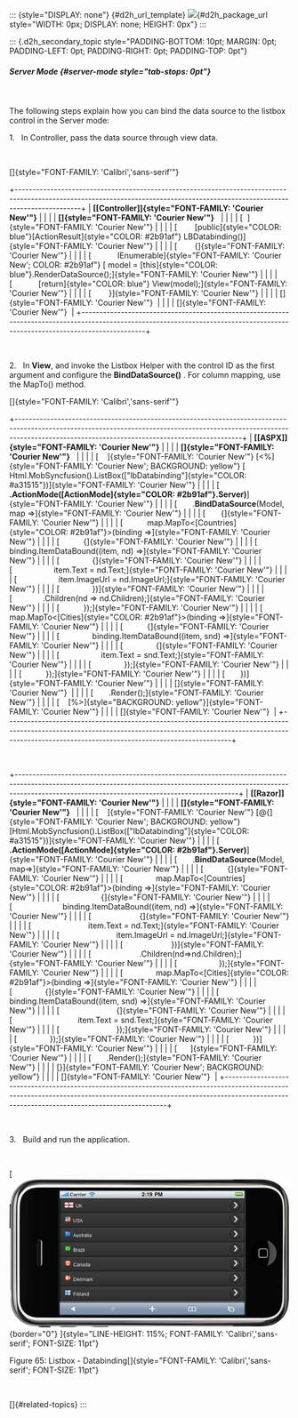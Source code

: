 ::: {style="DISPLAY: none"}
[](ms-xhelp:///?Id=d2h_url_template){#d2h_url_template} ![](!package_url!){#d2h_package_url style="WIDTH: 0px; DISPLAY: none; HEIGHT: 0px"}
:::

::: {.d2h_secondary_topic style="PADDING-BOTTOM: 10pt; MARGIN: 0pt; PADDING-LEFT: 0pt; PADDING-RIGHT: 0pt; PADDING-TOP: 0pt"}
##### Server Mode {#server-mode style="tab-stops: 0pt"}

 

The following steps explain how you can bind the data source to the listbox control in the Server mode:

1.   In Controller, pass the data source through view data.

 

[]{style="FONT-FAMILY: 'Calibri','sans-serif'"} 

+------------------------------------------------------------------------------------------------------------------------------------------------------------------------------+
| **[\[Controller\]]{style="FONT-FAMILY: 'Courier New'"}**                                                                                                                     |
|                                                                                                                                                                              |
| **[]{style="FONT-FAMILY: 'Courier New'"}**                                                                                                                                   |
|                                                                                                                                                                              |
| [  ]{style="FONT-FAMILY: 'Courier New'"}                                                                                                                                     |
|                                                                                                                                                                              |
| [        [public]{style="COLOR: blue"}[ActionResult]{style="COLOR: #2b91af"} LBDatabinding()]{style="FONT-FAMILY: 'Courier New'"}                                            |
|                                                                                                                                                                              |
| [        {]{style="FONT-FAMILY: 'Courier New'"}                                                                                                                              |
|                                                                                                                                                                              |
| [            IEnumerable]{style="FONT-FAMILY: 'Courier New'; COLOR: #2b91af"} [ model = [this]{style="COLOR: blue"}.RenderDataSource();]{style="FONT-FAMILY: 'Courier New'"} |
|                                                                                                                                                                              |
| [            [return]{style="COLOR: blue"} View(model);]{style="FONT-FAMILY: 'Courier New'"}                                                                                 |
|                                                                                                                                                                              |
| [        }]{style="FONT-FAMILY: 'Courier New'"}                                                                                                                              |
|                                                                                                                                                                              |
| []{style="FONT-FAMILY: 'Courier New'"}                                                                                                                                       |
|                                                                                                                                                                              |
| []{style="FONT-FAMILY: 'Courier New'"}                                                                                                                                       |
+------------------------------------------------------------------------------------------------------------------------------------------------------------------------------+

 

2.   In **View**, and invoke the Listbox Helper with the control ID as the first argument and configure the **BindDataSource()** . For column mapping, use the MapTo() method.

[]{style="FONT-FAMILY: 'Calibri','sans-serif'"} 

+---------------------------------------------------------------------------------------------------------------------------------------------------------------------------------------------------------------------------+
| **[\[ASPX\]]{style="FONT-FAMILY: 'Courier New'"}**                                                                                                                                                                        |
|                                                                                                                                                                                                                           |
| **[]{style="FONT-FAMILY: 'Courier New'"}**                                                                                                                                                                                |
|                                                                                                                                                                                                                           |
| [    ]{style="FONT-FAMILY: 'Courier New'"} [\<%]{style="FONT-FAMILY: 'Courier New'; BACKGROUND: yellow"} [ Html.MobSyncfusion().ListBox([\"lbDatabinding\"]{style="COLOR: #a31515"})]{style="FONT-FAMILY: 'Courier New'"} |
|                                                                                                                                                                                                                           |
| [       **.ActionMode([ActionMode]{style="COLOR: #2b91af"}.Server)**]{style="FONT-FAMILY: 'Courier New'"}                                                                                                                 |
|                                                                                                                                                                                                                           |
| [       .**BindDataSource**(Model, map =\>]{style="FONT-FAMILY: 'Courier New'"}                                                                                                                                           |
|                                                                                                                                                                                                                           |
| [       {]{style="FONT-FAMILY: 'Courier New'"}                                                                                                                                                                            |
|                                                                                                                                                                                                                           |
| [           map.MapTo\<[Countries]{style="COLOR: #2b91af"}\>(binding =\>]{style="FONT-FAMILY: 'Courier New'"}                                                                                                             |
|                                                                                                                                                                                                                           |
| [           {]{style="FONT-FAMILY: 'Courier New'"}                                                                                                                                                                        |
|                                                                                                                                                                                                                           |
| [               binding.ItemDataBound((item, nd) =\>]{style="FONT-FAMILY: 'Courier New'"}                                                                                                                                 |
|                                                                                                                                                                                                                           |
| [               {]{style="FONT-FAMILY: 'Courier New'"}                                                                                                                                                                    |
|                                                                                                                                                                                                                           |
| [                   item.Text = nd.Text;]{style="FONT-FAMILY: 'Courier New'"}                                                                                                                                             |
|                                                                                                                                                                                                                           |
| [                   item.ImageUrl = nd.ImageUrl;]{style="FONT-FAMILY: 'Courier New'"}                                                                                                                                     |
|                                                                                                                                                                                                                           |
| [               })]{style="FONT-FAMILY: 'Courier New'"}                                                                                                                                                                   |
|                                                                                                                                                                                                                           |
| [              .Children(nd =\> nd.Children);]{style="FONT-FAMILY: 'Courier New'"}                                                                                                                                        |
|                                                                                                                                                                                                                           |
| [           });]{style="FONT-FAMILY: 'Courier New'"}                                                                                                                                                                      |
|                                                                                                                                                                                                                           |
| [           map.MapTo\<[Cities]{style="COLOR: #2b91af"}\>(binding =\>]{style="FONT-FAMILY: 'Courier New'"}                                                                                                                |
|                                                                                                                                                                                                                           |
| [           {]{style="FONT-FAMILY: 'Courier New'"}                                                                                                                                                                        |
|                                                                                                                                                                                                                           |
| [               binding.ItemDataBound((item, snd) =\>]{style="FONT-FAMILY: 'Courier New'"}                                                                                                                                |
|                                                                                                                                                                                                                           |
| [               {]{style="FONT-FAMILY: 'Courier New'"}                                                                                                                                                                    |
|                                                                                                                                                                                                                           |
| [                   item.Text = snd.Text;]{style="FONT-FAMILY: 'Courier New'"}                                                                                                                                            |
|                                                                                                                                                                                                                           |
| [               });]{style="FONT-FAMILY: 'Courier New'"}                                                                                                                                                                  |
|                                                                                                                                                                                                                           |
| [           });]{style="FONT-FAMILY: 'Courier New'"}                                                                                                                                                                      |
|                                                                                                                                                                                                                           |
| [       })]{style="FONT-FAMILY: 'Courier New'"}                                                                                                                                                                           |
|                                                                                                                                                                                                                           |
| []{style="FONT-FAMILY: 'Courier New'"}                                                                                                                                                                                    |
|                                                                                                                                                                                                                           |
| [       .Render();]{style="FONT-FAMILY: 'Courier New'"}                                                                                                                                                                   |
|                                                                                                                                                                                                                           |
| [    [%\>]{style="BACKGROUND: yellow"}]{style="FONT-FAMILY: 'Courier New'"}                                                                                                                                               |
|                                                                                                                                                                                                                           |
| []{style="FONT-FAMILY: 'Courier New'"}                                                                                                                                                                                    |
+---------------------------------------------------------------------------------------------------------------------------------------------------------------------------------------------------------------------------+

 

+--------------------------------------------------------------------------------------------------------------------------------------------------------------------------------------------------------------------------+
| **[\[Razor\]]{style="FONT-FAMILY: 'Courier New'"}**                                                                                                                                                                      |
|                                                                                                                                                                                                                          |
| **[]{style="FONT-FAMILY: 'Courier New'"}**                                                                                                                                                                               |
|                                                                                                                                                                                                                          |
| [    ]{style="FONT-FAMILY: 'Courier New'"} [\@{]{style="FONT-FAMILY: 'Courier New'; BACKGROUND: yellow"} [Html.MobSyncfusion().ListBox([\"lbDatabinding\"]{style="COLOR: #a31515"})]{style="FONT-FAMILY: 'Courier New'"} |
|                                                                                                                                                                                                                          |
| [       **.ActionMode([ActionMode]{style="COLOR: #2b91af"}.Server)**]{style="FONT-FAMILY: 'Courier New'"}                                                                                                                |
|                                                                                                                                                                                                                          |
| [       .**BindDataSource**(Model, map=\>]{style="FONT-FAMILY: 'Courier New'"}                                                                                                                                           |
|                                                                                                                                                                                                                          |
| [           {]{style="FONT-FAMILY: 'Courier New'"}                                                                                                                                                                       |
|                                                                                                                                                                                                                          |
| [               map.MapTo\<[Countries]{style="COLOR: #2b91af"}\>(binding =\>]{style="FONT-FAMILY: 'Courier New'"}                                                                                                        |
|                                                                                                                                                                                                                          |
| [                   {]{style="FONT-FAMILY: 'Courier New'"}                                                                                                                                                               |
|                                                                                                                                                                                                                          |
| [                       binding.ItemDataBound((item, nd) =\>]{style="FONT-FAMILY: 'Courier New'"}                                                                                                                        |
|                                                                                                                                                                                                                          |
| [                      {]{style="FONT-FAMILY: 'Courier New'"}                                                                                                                                                            |
|                                                                                                                                                                                                                          |
| [                          item.Text = nd.Text;]{style="FONT-FAMILY: 'Courier New'"}                                                                                                                                     |
|                                                                                                                                                                                                                          |
| [                          item.ImageUrl = nd.ImageUrl;]{style="FONT-FAMILY: 'Courier New'"}                                                                                                                             |
|                                                                                                                                                                                                                          |
| [                      })]{style="FONT-FAMILY: 'Courier New'"}                                                                                                                                                           |
|                                                                                                                                                                                                                          |
| [                      .Children(nd=\>nd.Children);]{style="FONT-FAMILY: 'Courier New'"}                                                                                                                                 |
|                                                                                                                                                                                                                          |
| [                   });]{style="FONT-FAMILY: 'Courier New'"}                                                                                                                                                             |
|                                                                                                                                                                                                                          |
| [               map.MapTo\<[Cities]{style="COLOR: #2b91af"}\>(binding =\>]{style="FONT-FAMILY: 'Courier New'"}                                                                                                           |
|                                                                                                                                                                                                                          |
| [               {]{style="FONT-FAMILY: 'Courier New'"}                                                                                                                                                                   |
|                                                                                                                                                                                                                          |
| [                   binding.ItemDataBound((item, snd) =\>]{style="FONT-FAMILY: 'Courier New'"}                                                                                                                           |
|                                                                                                                                                                                                                          |
| [                          {]{style="FONT-FAMILY: 'Courier New'"}                                                                                                                                                        |
|                                                                                                                                                                                                                          |
| [                              item.Text = snd.Text;]{style="FONT-FAMILY: 'Courier New'"}                                                                                                                                |
|                                                                                                                                                                                                                          |
| [                          });]{style="FONT-FAMILY: 'Courier New'"}                                                                                                                                                      |
|                                                                                                                                                                                                                          |
| [               });]{style="FONT-FAMILY: 'Courier New'"}                                                                                                                                                                 |
|                                                                                                                                                                                                                          |
| [           })]{style="FONT-FAMILY: 'Courier New'"}                                                                                                                                                                      |
|                                                                                                                                                                                                                          |
| [      ]{style="FONT-FAMILY: 'Courier New'"}                                                                                                                                                                             |
|                                                                                                                                                                                                                          |
| [       .Render();]{style="FONT-FAMILY: 'Courier New'"}                                                                                                                                                                  |
|                                                                                                                                                                                                                          |
| [}]{style="FONT-FAMILY: 'Courier New'; BACKGROUND: yellow"}                                                                                                                                                              |
|                                                                                                                                                                                                                          |
| []{style="FONT-FAMILY: 'Courier New'"}                                                                                                                                                                                   |
+--------------------------------------------------------------------------------------------------------------------------------------------------------------------------------------------------------------------------+

 

3.   Build and run the application.

 

[ ![Description: C:\\Users\\krishnarajd\\Desktop\\ldb.png](ImagesExt/image103_139.jpg){border="0"} ]{style="LINE-HEIGHT: 115%; FONT-FAMILY: 'Calibri','sans-serif'; FONT-SIZE: 11pt"}

Figure 65: Listbox - Databinding[]{style="FONT-FAMILY: 'Calibri','sans-serif'; FONT-SIZE: 11pt"}

 

[]{#related-topics}
:::
